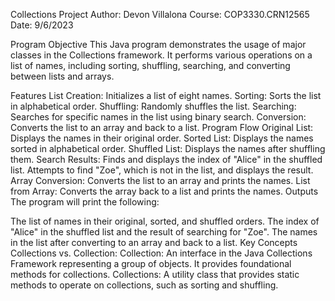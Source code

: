 Collections Project
Author: Devon Villalona
Course: COP3330.CRN12565
Date: 9/6/2023

Program Objective
This Java program demonstrates the usage of major classes in the Collections framework. It performs various operations on a list of names, including sorting, shuffling, searching, and converting between lists and arrays.

Features
List Creation: Initializes a list of eight names.
Sorting: Sorts the list in alphabetical order.
Shuffling: Randomly shuffles the list.
Searching: Searches for specific names in the list using binary search.
Conversion: Converts the list to an array and back to a list.
Program Flow
Original List: Displays the names in their original order.
Sorted List: Displays the names sorted in alphabetical order.
Shuffled List: Displays the names after shuffling them.
Search Results:
Finds and displays the index of "Alice" in the shuffled list.
Attempts to find "Zoe", which is not in the list, and displays the result.
Array Conversion:
Converts the list to an array and prints the names.
List from Array: Converts the array back to a list and prints the names.
Outputs
The program will print the following:

The list of names in their original, sorted, and shuffled orders.
The index of "Alice" in the shuffled list and the result of searching for "Zoe".
The names in the list after converting to an array and back to a list.
Key Concepts
Collections vs. Collection:
Collection: An interface in the Java Collections Framework representing a group of objects. It provides foundational methods for collections.
Collections: A utility class that provides static methods to operate on collections, such as sorting and shuffling.